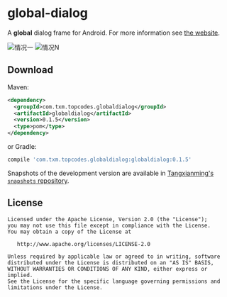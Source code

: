 global-dialog
======

A **global** dialog frame for Android. For more information see [the website][1].

![情况一](http://upload-images.jianshu.io/upload_images/2109293-dec5ac150c17ff3e.gif?imageMogr2/auto-orient/strip)
![情况N](http://upload-images.jianshu.io/upload_images/2109293-2de343c7cf8efe06.gif?imageMogr2/auto-orient/strip)

Download
--------

Maven:
```xml
<dependency>
  <groupId>com.txm.topcodes.globaldialog</groupId>
  <artifactId>globaldialog</artifactId>
  <version>0.1.5</version>
  <type>pom</type>
</dependency>
```
or Gradle:
```groovy
compile 'com.txm.topcodes.globaldialog:globaldialog:0.1.5'
```

Snapshots of the development version are available in [Tangxianming's `snapshots` repository][snap].

License
-------

    Licensed under the Apache License, Version 2.0 (the "License");
    you may not use this file except in compliance with the License.
    You may obtain a copy of the License at

       http://www.apache.org/licenses/LICENSE-2.0

    Unless required by applicable law or agreed to in writing, software
    distributed under the License is distributed on an "AS IS" BASIS,
    WITHOUT WARRANTIES OR CONDITIONS OF ANY KIND, either express or implied.
    See the License for the specific language governing permissions and
    limitations under the License.


 [1]: http://www.jianshu.com/writer#/notebooks/6767015/notes/13166270
 [snap]: https://dl.bintray.com/kimball/maven/
